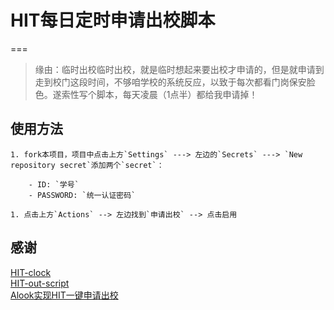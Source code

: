 # HIT每日定时申请出校脚本
===

> 缘由：临时出校临时出校，就是临时想起来要出校才申请的，但是就申请到走到校门这段时间，不够咱学校的系统反应，以致于每次都看门岗保安脸色。遂索性写个脚本，每天凌晨（1点半）都给我申请掉！

## 使用方法

```
1. fork本项目，项目中点击上方`Settings` ---> 左边的`Secrets` ---> `New repository secret`添加两个`secret`：

    - ID: `学号`
    - PASSWORD: `统一认证密码`

1. 点击上方`Actions` --> 左边找到`申请出校` --> 点击启用
```

## 感谢

[HIT-clock](https://github.com/Dr-TSNG/HIT-clock)  
[HIT-out-script](https://github.com/1170300817/HIT-out-script)  
[Alook实现HIT一键申请出校](https://www.jianshu.com/p/caa4eba50057)
